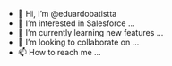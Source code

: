 - 👋 Hi, I’m @eduardobatistta
- 👀 I’m interested in Salesforce ...
- 🌱 I’m currently learning new features ...
- 💞️ I’m looking to collaborate on ...
- 📫 How to reach me ...

<!---
eduardobatistta/eduardobatistta is a ✨ special ✨ repository because its `README.md` (this file) appears on your GitHub profile.
You can click the Preview link to take a look at your changes.
--->
